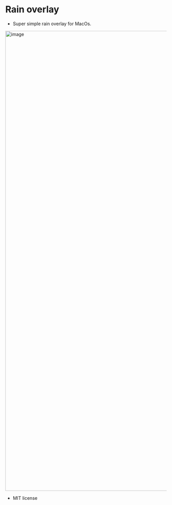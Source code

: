 # Rain overlay

* Super simple rain overlay for MacOs.

<img width="1434" alt="image" src="https://github.com/user-attachments/assets/20dfe856-143c-4bb5-aeec-7100147a0833" />


* MIT license
